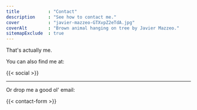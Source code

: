 ```yaml
---
title           : "Contact"
description     : "See how to contact me."
cover           : "javier-mazzeo-GTXvpZ2eTdA.jpg"
coverAlt        : "Brown animal hanging on tree by Javier Mazzeo."
sitemapExclude  : true
---
```


That's actually me.

You can also find me at:

{{< social >}}

---

Or drop me a good ol' email:

{{< contact-form >}}
